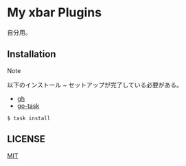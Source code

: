 # My xbar Plugins

自分用。

## Installation

> [!NOTE]
> 以下のインストール ~ セットアップが完了している必要がある。
> - [gh](https://github.com/cli/cli)
> - [go-task](https://github.com/go-task/task)

```console
$ task install
```

## LICENSE

[MIT](./LICENSE)

